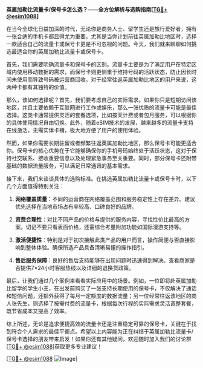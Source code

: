 **英属加勒比流量卡/保号卡怎么选？——全方位解析与选购指南[[TG💪+ @esim1088](https://t.me/s/esim1088)]**

在当今全球化日益加深的时代，无论你是商务人士、留学生还是旅行爱好者，拥有一张合适的手机卡都显得尤为重要。尤其是当你计划前往英属加勒比地区时，选择一款适合自己的流量卡或保号卡更是不可忽视的问题。今天，我们就来聊聊如何挑选最适合你的英属加勒比流量卡或保号卡。

首先，我们需要明确流量卡和保号卡的区别。流量卡主要是为了满足用户在特定区域内使用移动数据的需求，而保号卡则更侧重于维持号码的活跃状态，防止因长时间未使用而导致号码被运营商回收。对于经常往返英属加勒比地区的用户来说，这两种卡都有其独特的价值。

那么，该如何选择呢？首先，我们要考虑自己的实际需求。如果你只是短期访问该地区，并且主要依赖于互联网进行工作或娱乐，那么一张优质的流量卡可能是最佳选择。这类卡通常提供灵活的套餐选项，比如按天计费或者包月服务，可以根据你的具体使用情况自由切换。此外，随着eSIM技术的发展，越来越多的流量卡支持在线激活，无需实体卡槽，极大地方便了用户的使用体验。

然而，如果你需要长期驻留或者频繁往返英属加勒比地区，那么保号卡可能更适合你。保号卡的核心优势在于它能够确保你的手机号码始终处于活跃状态，这对于保持社交联系、接收重要信息以及处理紧急事务至关重要。同时，部分保号卡还附带基础的数据流量服务，可以满足日常通讯的基本需求。

接下来，我们来谈谈具体的选购标准。在挑选英属加勒比流量卡或保号卡时，以下几个方面值得特别关注：

1. **网络覆盖质量**：不同的运营商在网络覆盖范围和服务稳定性上存在差异。建议优先选择在当地市场占有率较高、口碑良好的品牌。
   
2. **资费合理性**：对比不同产品的价格与提供的服务内容，寻找性价比最高的方案。切记不要只看表面价格，还需综合考量附加功能如国际漫游支持等。

3. **激活便捷性**：特别是对于初次接触此类产品的用户而言，操作简便与否直接影响到整体体验。确保所选产品具备清晰易懂的操作指引。

4. **售后服务保障**：良好的售后支持能够在出现问题时迅速得到解决。查看商家是否提供7×24小时客服热线以及详细的退换货政策。

最后，让我们通过几个案例来看看实际应用中的场景。例如，一位即将赴英属加勒比留学的学生小王，在出发前购买了一张支持长期使用的保号卡，不仅解决了通话和短信问题，还额外获得了每月一定额度的数据流量；另一位经常往返该地区的商人张先生，则选择了按需付费的流量卡，根据每次行程的实际需求灵活调整套餐，既节省成本又提高了效率。

综上所述，无论是追求便捷高效的流量卡还是注重稳定可靠的保号卡，关键在于找到符合个人需求的最佳平衡点。希望以上内容能为正在纠结于英属加勒比流量卡/保号卡选择的朋友带来启发！如果你还有其他疑问，欢迎随时加入我们的讨论群[[TG💪+ @esim1088](https://t.me/s/esim1088)]获取更多专业建议！

[[TG💪+ @esim1088](https://t.me/s/esim1088) ![Image](https://i.postimg.cc/4NQfJmqS/Snipaste-2025-05-13-00-14-12.png)]